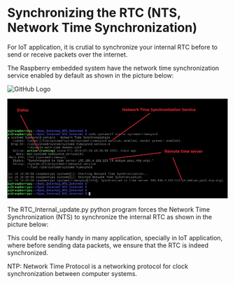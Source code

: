 # Synchronizing the RTC (NTS, Network Time Synchronization)

For IoT application, it is crutial to synchronize your internal RTC before to send or receive packets over the internet. 

The Raspberry embedded system have the network time synchronization service enabled by default as shown in the picture below: 

![GitHub Logo](/images/logo.png)

![simple image](/photos/remote_time_server_nts_status.jpg)


The RTC_Internal_update.py python program forces the Network Time Synchronization (NTS) to synchronize the internal RTC as shown in the picture below: 




This could be really handy in many application, specially in IoT application, where before sending data packets, we ensure that the RTC is indeed synchronized.



NTP: Network Time Protocol is a networking protocol for clock synchronization between computer systems.



